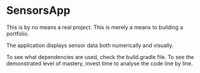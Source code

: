 # SensorsApp
This is by no means a real project. This is merely a means to building a portfolio.

The application displays sensor data both numerically and visually.

To see what dependencies are used, check the build.gradle file. To see the demonstrated level of mastery, invest time to analyse the code line by line.
